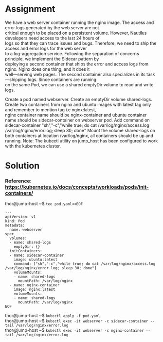 # Assignment

We have a web server container running the nginx image. The access and error logs generated by the web server are not  
critical enough to be placed on a persistent volume. However, Nautilus developers need access to the last 24 hours of  
logs so that they can trace issues and bugs. Therefore, we need to ship the access and error logs for the web server  
to a log-aggregation service. Following the separation of concerns principle, we implement the Sidecar pattern by  
deploying a second container that ships the error and access logs from nginx. Nginx does one thing, and it does it  
well—serving web pages. The second container also specializes in its task—shipping logs. Since containers are running  
on the same Pod, we can use a shared emptyDir volume to read and write logs.

Create a pod named webserver.
Create an emptyDir volume shared-logs.
Create two containers from nginx and ubuntu images with latest tag only and remember to mention tag i.e nginx:latest,  
nginx container name should be nginx-container and ubuntu container name should be sidecar-container on webserver pod.
Add command on sidecar-container "sh","-c","while true; do cat /var/log/nginx/access.log /var/log/nginx/error.log; sleep 30; done"
Mount the volume shared-logs on both containers at location /var/log/nginx, all containers should be up and running.
Note: The kubectl utility on jump_host has been configured to work with the kubernetes cluster.

# Solution
### Reference: https://kubernetes.io/docs/concepts/workloads/pods/init-containers/
thor@jump-host ~$ `tee pod.yaml<<EOF`
```
---
apiVersion: v1
kind: Pod
metadata:
  name: webserver
spec
  volumes:
  - name: shared-logs
    emptyDir: {}
  initContainers:
  - name: sidecar-container
    image: ubuntu:latest
    command: ["sh","-c","while true; do cat /var/log/nginx/access.log /var/log/nginx/error.log; sleep 30; done"]
    volumeMounts:
    - name: shared-logs
      mountPath: /var/log/nginx
  - name: nginx-container
    image: nginx:latest
    volumeMounts:
    - name: shared-logs
      mountPath: /var/log/nginx
EOF
```
thor@jump-host ~$ `kubectl apply -f pod.yaml`  
thor@jump-host ~$ `kubectl exec -it webserver -c sidecar-container -- tail /var/log/nginx/error.log`  
thor@jump-host ~$ `kubectl exec -it webserver -c nginx-container -- tail /var/log/nginx/error.log`  

